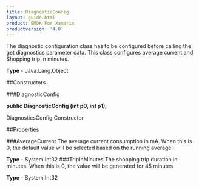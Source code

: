 ```yaml
---
title: DiagnosticConfig
layout: guide.html
product: EMDK For Xamarin 
productversion: '4.0' 
---
```

The diagnostic configuration class has to be configured before calling the get diagnostics parameter data. This class configures average current and Shopping trip in minutes.

**Type** - Java.Lang.Object

##Constructors

###DiagnosticConfig

**public DiagnosticConfig (int p0, int p1);**

DiagnosticsConfig Constructor

##Properties

###AverageCurrent
The average current consumption in mA. When this is 0, the default value will be selected based on the running average.

**Type** - System.Int32
###TripInMinutes
The shopping trip duration in minutes. When this is 0, the value will be generated for 45 minutes.

**Type** - System.Int32
